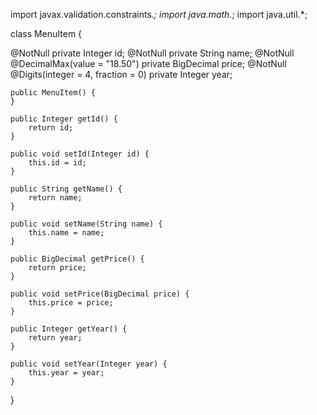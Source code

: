 import javax.validation.constraints.*;
import java.math.*;
import java.util.*;

class MenuItem {

@NotNull
private Integer id;
@NotNull
private String name;
@NotNull
@DecimalMax(value = "18.50")
private BigDecimal price;
@NotNull
@Digits(integer = 4, fraction = 0)
private Integer year;

    public MenuItem() {
    }

    public Integer getId() {
        return id;
    }

    public void setId(Integer id) {
        this.id = id;
    }

    public String getName() {
        return name;
    }

    public void setName(String name) {
        this.name = name;
    }

    public BigDecimal getPrice() {
        return price;
    }

    public void setPrice(BigDecimal price) {
        this.price = price;
    }

    public Integer getYear() {
        return year;
    }

    public void setYear(Integer year) {
        this.year = year;
    }
}